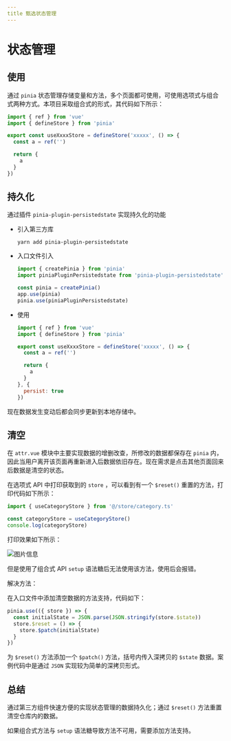 ```yaml
---
title 甄选状态管理
---
```


# 状态管理

## 使用

通过 `pinia` 状态管理存储变量和方法，多个页面都可使用，可使用选项式与组合式两种方式。本项目采取组合式的形式，其代码如下所示：

```js
import { ref } from 'vue'
import { defineStore } from 'pinia'

export const useXxxxStore = defineStore('xxxxx', () => {
  const a = ref('')

  return {
    a
  }
})
```

## 持久化

通过插件 `pinia-plugin-persistedstate` 实现持久化的功能

- 引入第三方库

  ```
  yarn add pinia-plugin-persistedstate
  ```

- 入口文件引入

  ```js
  import { createPinia } from 'pinia'
  import piniaPluginPersistedstate from 'pinia-plugin-persistedstate'
  
  const pinia = createPinia()
  app.use(pinia)
  pinia.use(piniaPluginPersistedstate)
  ```

- 使用

  ```js
  import { ref } from 'vue'
  import { defineStore } from 'pinia'
  
  export const useXxxxStore = defineStore('xxxxx', () => {
    const a = ref('')
  
    return {
      a
    }
  }, {
    persist: true
  })
  ```

现在数据发生变动后都会同步更新到本地存储中。

## 清空

在 `attr.vue` 模块中主要实现数据的增删改查，所修改的数据都保存在 `pinia` 内，因此当用户离开该页面再重新进入后数据依旧存在。现在需求是点击其他页面回来后数据是清空的状态。

在选项式 API 中打印获取到的 `store` ，可以看到有一个 `$reset()` 重置的方法，打印代码如下所示：

```js
import { useCategoryStore } from '@/store/category.ts'

const categoryStore = useCategoryStore()
console.log(categoryStore)
```

打印效果如下所示：

![图片信息](https://s1.ax1x.com/2023/06/25/pCUpp36.png)

但是使用了组合式 API `setup` 语法糖后无法使用该方法，使用后会报错。

解决方法：

在入口文件中添加清空数据的方法支持，代码如下：

```js
pinia.use(({ store }) => {
  const initialState = JSON.parse(JSON.stringify(store.$state))
  store.$reset = () => {
    store.$patch(initialState)
  }
})
```

为 `$reset()` 方法添加一个 `$patch()` 方法，括号内传入深拷贝的 `$state` 数据。案例代码中是通过 `JSON` 实现较为简单的深拷贝形式。

## 总结

通过第三方组件快速方便的实现状态管理的数据持久化；通过 `$reset()` 方法重置清空仓库内的数据。

如果组合式方法与 `setup` 语法糖导致方法不可用，需要添加方法支持。